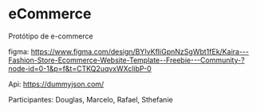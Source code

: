 # eCommerce
Protótipo de e-commerce

figma: https://www.figma.com/design/BYIvKfIiGpnNzSgWbt1fEk/Kaira---Fashion-Store-Ecommerce-Website-Template--Freebie---Community-?node-id=0-1&p=f&t=CTKQ2uqvxWXclibP-0

Api: https://dummyjson.com/

Participantes: Douglas, Marcelo, Rafael, Sthefanie